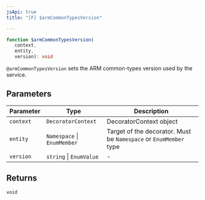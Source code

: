 ```yaml
---
jsApi: true
title: "[F] $armCommonTypesVersion"

---
```

```ts
function $armCommonTypesVersion(
   context, 
   entity, 
   version): void
```

`@armCommonTypesVersion` sets the ARM common-types version used by the service.

## Parameters

| Parameter | Type | Description |
| ------ | ------ | ------ |
| `context` | `DecoratorContext` | DecoratorContext object |
| `entity` | `Namespace` \| `EnumMember` | Target of the decorator. Must be `Namespace` or `EnumMember` type |
| `version` | `string` \| `EnumValue` | - |

## Returns

`void`
